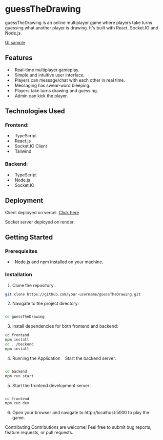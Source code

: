# guessTheDrawing

guessTheDrawing is an online multiplayer game where players take turns guessing what another player is drawing. It's built with React, Socket.IO and Node.js.

[UI sample](./uiPreview)

## Features

-   Real-time multiplayer gameplay.
-   Simple and intuitive user interface.
-   Players can message/chat with each other in real time.
-   Messaging has swear-word bleeping.
-   Players take turns drawing and guessing.
-   Admin can kick the player.

## Technologies Used

### Frontend:

-   TypeScript
-   React.js
-   Socket.IO Client
-   Tailwind

### Backend:

-   TypeScript
-   Node.js
-   Socket.IO

## Deployment

Client deployed on vercel:
[Click here](https://guessthedrawing.vercel.app/)

Socket server deployed on render.

## Getting Started

### Prerequisites

-   Node.js and npm installed on your machine.

### Installation

1. Clone the repository:

```bash
git clone https://github.com/your-username/guessTheDrawing.git
```

2. Navigate to the project directory:

```bash

cd guessTheDrawing
```

3. Install dependencies for both frontend and backend:

```bash
cd frontend
npm install
cd ../backend
npm install
```

4. Running the Application
   Start the backend server:

```bash

cd backend
npm run start
```

5. Start the frontend development server:

```bash

cd frontend
npm run dev
```

6. Open your browser and navigate to http://localhost:5000 to play the game.

Contributing
Contributions are welcome! Feel free to submit bug reports, feature requests, or pull requests.